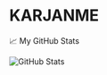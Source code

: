 # KARJANME

📈 My GitHub Stats

![GitHub Stats](https://github-readme-stats.vercel.app/api?username=karjanme&show_icons=true&hide=contribs&theme=algolia)
